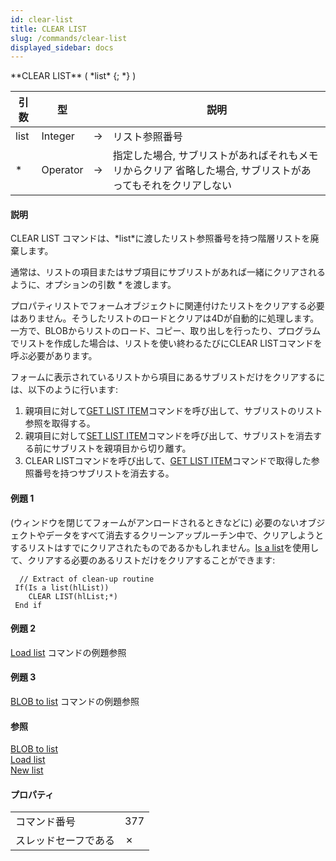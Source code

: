 ```yaml
---
id: clear-list
title: CLEAR LIST
slug: /commands/clear-list
displayed_sidebar: docs
---
```


<!--REF #_command_.CLEAR LIST.Syntax-->**CLEAR LIST** ( *list* {; *} )<!-- END REF-->
<!--REF #_command_.CLEAR LIST.Params-->
| 引数 | 型 |  | 説明 |
| --- | --- | --- | --- |
| list | Integer | &#8594;  | リスト参照番号 |
| * | Operator |  &#8594;  | 指定した場合, サブリストがあればそれもメモリからクリア 省略した場合, サブリストがあってもそれをクリアしない |

<!-- END REF-->

#### 説明 

<!--REF #_command_.CLEAR LIST.Summary-->CLEAR LIST コマンドは、*list*に渡したリスト参照番号を持つ階層リストを廃棄します。<!-- END REF-->

通常は、リストの項目またはサブ項目にサブリストがあれば一緒にクリアされるように、オプションの引数 *\** を渡します。

プロパティリストでフォームオブジェクトに関連付けたリストをクリアする必要はありません。そうしたリストのロードとクリアは4Dが自動的に処理します。一方で、BLOBからリストのロード、コピー、取り出しを行ったり、プログラムでリストを作成した場合は、リストを使い終わるたびにCLEAR LISTコマンドを呼ぶ必要があります。

フォームに表示されているリストから項目にあるサブリストだけをクリアするには、以下のように行います:

1. 親項目に対して[GET LIST ITEM](get-list-item.md "GET LIST ITEM")コマンドを呼び出して、サブリストのリスト参照を取得する。
2. 親項目に対して[SET LIST ITEM](set-list-item.md "SET LIST ITEM")コマンドを呼び出して、サブリストを消去する前にサブリストを親項目から切り離す。
3. CLEAR LISTコマンドを呼び出して、[GET LIST ITEM](get-list-item.md "GET LIST ITEM")コマンドで取得した参照番号を持つサブリストを消去する。

#### 例題 1 

(ウィンドウを閉じてフォームがアンロードされるときなどに) 必要のないオブジェクトやデータをすべて消去するクリーンアップルーチン中で、クリアしようとするリストはすでにクリアされたものであるかもしれません。[Is a list](is-a-list.md "Is a list")を使用して、クリアする必要のあるリストだけをクリアすることができます:

```4d
  // Extract of clean-up routine
 If(Is a list(hlList))
    CLEAR LIST(hlList;*)
 End if
```

#### 例題 2 

[Load list](load-list.md "Load list") コマンドの例題参照

#### 例題 3 

[BLOB to list](blob-to-list.md "BLOB to list") コマンドの例題参照

#### 参照 

[BLOB to list](blob-to-list.md)  
[Load list](load-list.md)  
[New list](new-list.md)  

#### プロパティ

|  |  |
| --- | --- |
| コマンド番号 | 377 |
| スレッドセーフである | &cross; |


